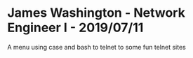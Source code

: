 # James Washington - Network Engineer I - 2019/07/11
A menu using case and bash to telnet to some fun telnet sites

